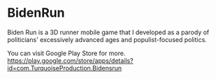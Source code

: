 # BidenRun
Biden Run is a 3D runner mobile game that I developed as a parody of politicians' excessively advanced ages and populist-focused politics.

You can visit Google Play Store for more.
https://play.google.com/store/apps/details?id=com.TurquoiseProduction.Bidensrun
